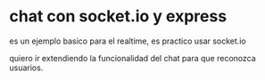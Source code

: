 # chat con socket.io y express

es un ejemplo basico para el realtime, es practico usar socket.io

quiero ir extendiendo la funcionalidad del chat para que reconozca
usuarios.
